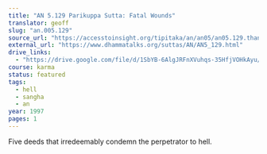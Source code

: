 ```yaml
---
title: "AN 5.129 Parikuppa Sutta: Fatal Wounds"
translator: geoff
slug: "an.005.129"
source_url: "https://accesstoinsight.org/tipitaka/an/an05/an05.129.than.html"
external_url: "https://www.dhammatalks.org/suttas/AN/AN5_129.html"
drive_links:
  - "https://drive.google.com/file/d/1SbYB-6AlgJRFnXVuhqs-35HfjVOHkAyu/view?usp=drivesdk"
course: karma
status: featured
tags:
  - hell
  - sangha
  - an
year: 1997
pages: 1
---
```


Five deeds that irredeemably condemn the perpetrator to hell.
